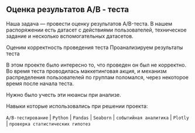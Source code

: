 ## Оценка результатов А/B - теста

Наша задача — провести оценку результатов A/B-теста. В нашем распоряжении есть датасет с действиями пользователей, техническое задание и несколько вспомогательных датасетов.

Оценим корректность проведения теста
Проанализируем результаты теста

В этом проекте было интересно то, что проведен он был не корректно. Во время теста проводилась маккетинговая акция, и механизм распределения пользователей по группам поломался, через некоторое время после начала теста. 

Нужно было учесть эти нюансы при анализе.

Навыки которые использовались при решении проекта:

`A/B-тестирование` | `Python` | `Pandas` | `Seaborn` | `событийная аналитика` | `Plotly` | `проверка статистических гипотез`
